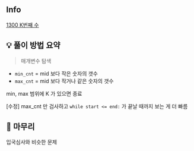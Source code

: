 ## Info
[1300 K번째 수](https://www.acmicpc.net/problem/1300)

## 💡 풀이 방법 요약
> 매개변수 탐색

- `min_cnt` = mid 보다 작은 숫자의 갯수
- `max_cnt` = mid 보다 작거나 같은 숫자의 갯수

min, max 범위에 K 가 있으면 종료

[수정] max_cnt 만 검사하고 `while start <= end:` 가 끝날 때까지 보는 게 더 빠름

## 🙂 마무리
입국심사와 비슷한 문제
